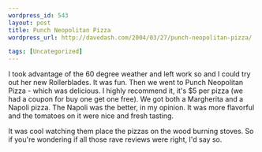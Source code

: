 ```yaml
--- 
wordpress_id: 543
layout: post
title: Punch Neopolitan Pizza
wordpress_url: http://davedash.com/2004/03/27/punch-neopolitan-pizza/

tags: [Uncategorized]
---
```


I took advantage of the 60 degree weather and left work so  and I could try out her new Rollerblades.  It was fun.  Then we went to Punch Neopolitan Pizza - which was delicious.  I highly recommend it, it's $5 per pizza (we had a coupon for buy one get one free).  We got both a Margherita and a Napoli pizza.  The Napoli was the better, in my opinion.  It was more flavorful and the tomatoes on it were nice and fresh tasting. 

It was cool watching them place the pizzas on the wood burning stoves.  So if you're wondering if all those rave reviews were right, I'd say so.
